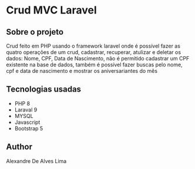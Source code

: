# Crud MVC Laravel

## Sobre o projeto
Crud feito em PHP usando o framework laravel onde é possível fazer as quatro operações de um crud, cadastrar, recuperar, atulizar e deletar os dados: Nome, CPF, Data de Nascimento, não é permitido cadastrar um CPF existente na base de dados, também é possível fazer buscas pelo nome, cpf e data de nascimento e mostrar os aniversariantes do mês

## Tecnologias usadas
- PHP 8
- Laraval 9
- MYSQL
- Javascript
- Bootstrap 5

## Author
Alexandre De Alves Lima
